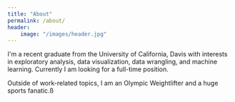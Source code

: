 ```yaml
---
title: "About"
permalink: /about/
header:
    image: "/images/header.jpg"
---
```


I'm a recent graduate from the University of California, Davis with interests in exploratory analysis, data visualization, data wrangling, and machine learning. Currently I am looking for a full-time position.

Outside of work-related topics, I am an Olympic Weightlifter and a huge sports fanatic.ß
